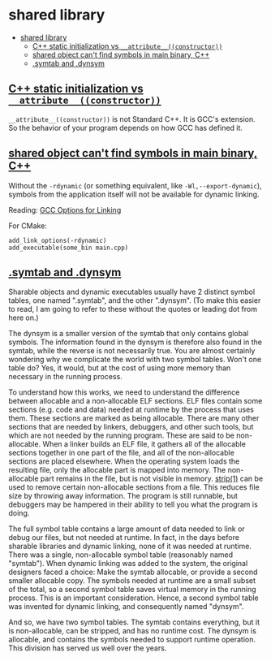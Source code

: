# shared library

- [shared library](#shared-library)
  - [C++ static initialization vs `__attribute__((constructor))`](#c-static-initialization-vs-__attribute__constructor)
  - [shared object can't find symbols in main binary, C++](#shared-object-cant-find-symbols-in-main-binary-c)
  - [.symtab and .dynsym](#symtab-and-dynsym)

## [C++ static initialization vs `__attribute__((constructor))`](https://stackoverflow.com/questions/8433484/c-static-initialization-vs-attribute-constructor)

`__attribute__((constructor))` is not Standard C++. It is GCC's extension. So the behavior of your program depends on how GCC has defined it.

## [shared object can't find symbols in main binary, C++](https://stackoverflow.com/questions/3623375/shared-object-cant-find-symbols-in-main-binary-c)

Without the `-rdynamic` (or something equivalent, like `-Wl,--export-dynamic`), symbols from the application itself will not be available for dynamic linking.

Reading: [GCC Options for Linking](https://gcc.gnu.org/onlinedocs/gcc-4.8.3/gcc/Link-Options.html)

For CMake:

    add_link_options(-rdynamic)
    add_executable(some_bin main.cpp)

## [.symtab and .dynsym](https://blogs.oracle.com/solaris/post/inside-elf-symbol-tables#:~:text=The%20symtab%20contains%20everything%2C%20but,needed%20to%20support%20runtime%20operation.)

Sharable objects and dynamic executables usually have 2 distinct symbol tables, one named ".symtab", and the other ".dynsym". (To make this easier to read, I am going to refer to these without the quotes or leading dot from here on.)

The dynsym is a smaller version of the symtab that only contains global symbols. The information found in the dynsym is therefore also found in the symtab, while the reverse is not necessarily true. You are almost certainly wondering why we complicate the world with two symbol tables. Won't one table do? Yes, it would, but at the cost of using more memory than necessary in the running process.

To understand how this works, we need to understand the difference between allocable and a non-allocable ELF sections. ELF files contain some sections (e.g. code and data) needed at runtime by the process that uses them. These sections are marked as being allocable. There are many other sections that are needed by linkers, debuggers, and other such tools, but which are not needed by the running program. These are said to be non-allocable. When a linker builds an ELF file, it gathers all of the allocable sections together in one part of the file, and all of the non-allocable sections are placed elsewhere. When the operating system loads the resulting file, only the allocable part is mapped into memory. The non-allocable part remains in the file, but is not visible in memory. [strip(1)](http://docs.oracle.com/cd/E86824_01/html/E54763/strip-1.html) can be used to remove certain non-allocable sections from a file. This reduces file size by throwing away information. The program is still runnable, but debuggers may be hampered in their ability to tell you what the program is doing.

The full symbol table contains a large amount of data needed to link or debug our files, but not needed at runtime. In fact, in the days before sharable libraries and dynamic linking, none of it was needed at runtime. There was a single, non-allocable symbol table (reasonably named "symtab"). When dynamic linking was added to the system, the original designers faced a choice: Make the symtab allocable, or provide a second smaller allocable copy. The symbols needed at runtime are a small subset of the total, so a second symbol table saves virtual memory in the running process. This is an important consideration. Hence, a second symbol table was invented for dynamic linking, and consequently named "dynsym".

And so, we have two symbol tables. The symtab contains everything, but it is non-allocable, can be stripped, and has no runtime cost. The dynsym is allocable, and contains the symbols needed to support runtime operation. This division has served us well over the years.

